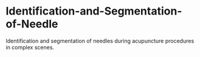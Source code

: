 # Identification-and-Segmentation-of-Needle
Identification and segmentation of needles during acupuncture procedures in complex scenes.
